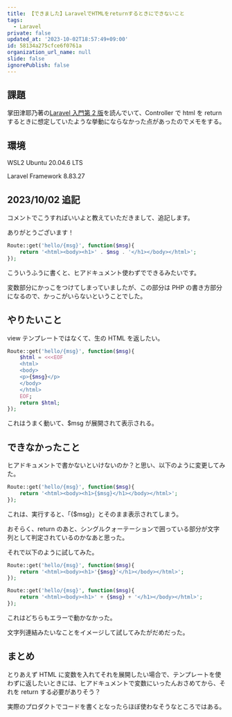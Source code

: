 ```yaml
---
title: 【できました】LaravelでHTMLをreturnするときにできないこと
tags:
  - Laravel
private: false
updated_at: '2023-10-02T18:57:49+09:00'
id: 58134a275cfce6f0761a
organization_url_name: null
slide: false
ignorePublish: false
---
```


## 課題

掌田津耶乃著の[Laravel 入門第 2 版](https://www.shuwasystem.co.jp/book/9784798060996.html)を読んでいて、Controller で html を return するときに想定していたような挙動にならなかった点があったのでメモをする。

## 環境

WSL2 Ubuntu 20.04.6 LTS

Laravel Framework 8.83.27

## 2023/10/02 追記

コメントでこうすればいいよと教えていただきまして、追記します。

ありがとうございます！

```PHP
Route::get('hello/{msg}', function($msg){
    return '<html><body><h1>' . $msg . '</h1></body></html>';
});
```

こういうふうに書くと、ヒアドキュメント使わずでできるみたいです。

変数部分にかっこをつけてしまっていましたが、この部分は PHP の書き方部分になるので、かっこがいらないということでした。

## やりたいこと

view テンプレートではなくて、生の HTML を返したい。

```PHP
Route::get('hello/{msg}', function($msg){
    $html = <<<EOF
    <html>
    <body>
    <p>{$msg}</p>
    </body>
    </html>
    EOF;
    return $html;
});
```

これはうまく動いて、$msg が展開されて表示される。

## できなかったこと

ヒアドキュメントで書かないといけないのか？と思い、以下のように変更してみた。

```PHP
Route::get('hello/{msg}', function($msg){
    return '<html><body><h1>{$msg}</h1></body></html>';
});
```

これは、実行すると、「{$msg}」とそのまま表示されてしまう。

おそらく、return のあと、シングルクォーテーションで囲っている部分が文字列として判定されているのかなあと思った。

それで以下のように試してみた。

```PHP
Route::get('hello/{msg}', function($msg){
    return '<html><body><h1>'{$msg}'</h1></body></html>';
});

Route::get('hello/{msg}', function($msg){
    return '<html><body><h1>' + {$msg} + '</h1></body></html>';
});
```

これはどちらもエラーで動かなかった。

文字列連結みたいなことをイメージして試してみたがだめだった。

## まとめ

とりあえず HTML に変数を入れてそれを展開したい場合で、テンプレートを使わずに返したいときには、ヒアドキュメントで変数にいったんおさめてから、それを return する必要がありそう？

実際のプロダクトでコードを書くとなったらほぼ使わなそうなところではある。
